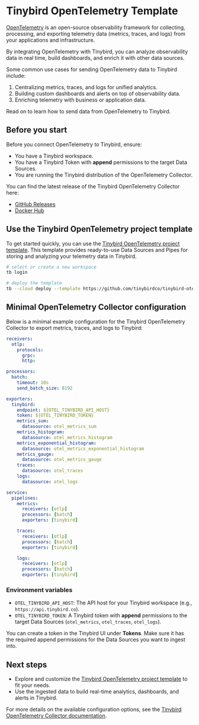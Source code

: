 # Tinybird OpenTelemetry Template

[OpenTelemetry](https://opentelemetry.io/) is an open-source observability framework for collecting, processing, and exporting telemetry data (metrics, traces, and logs) from your applications and infrastructure.

By integrating OpenTelemetry with Tinybird, you can analyze observability data in real time, build dashboards, and enrich it with other data sources.

Some common use cases for sending OpenTelemetry data to Tinybird include:

1. Centralizing metrics, traces, and logs for unified analytics.
2. Building custom dashboards and alerts on top of observability data.
3. Enriching telemetry with business or application data.

Read on to learn how to send data from OpenTelemetry to Tinybird.

## Before you start

Before you connect OpenTelemetry to Tinybird, ensure:

* You have a Tinybird workspace.
* You have a Tinybird Token with **append** permissions to the target Data Sources.
* You are running the Tinybird distribution of the OpenTelemetry Collector.

You can find the latest release of the Tinybird OpenTelemetry Collector here:

* [GitHub Releases](https://github.com/tinybirdco/opentelemetry-collector-contrib/releases)
* [Docker Hub](https://hub.docker.com/r/tinybirdco/opentelemetry-collector-contrib/tags)

## Use the Tinybird OpenTelemetry project template

To get started quickly, you can use the [Tinybird OpenTelemetry project template](https://github.com/tinybirdco/tinybird-otel-template). This template provides ready-to-use Data Sources and Pipes for storing and analyzing your telemetry data in Tinybird.

```bash
# select or create a new workspace
tb login

# deploy the template
tb --cloud deploy --template https://github.com/tinybirdco/tinybird-otel-template/tree/main
```

## Minimal OpenTelemetry Collector configuration

Below is a minimal example configuration for the Tinybird OpenTelemetry Collector to export metrics, traces, and logs to Tinybird:

```yaml
receivers:
  otlp:
    protocols:
      grpc:
      http:

processors:
  batch:
    timeout: 10s
    send_batch_size: 8192

exporters:
  tinybird:
    endpoint: ${OTEL_TINYBIRD_API_HOST}
    token: ${OTEL_TINYBIRD_TOKEN}
    metrics_sum:
      datasource: otel_metrics_sum
    metrics_histogram:
      datasource: otel_metrics_histogram
    metrics_exponential_histogram:
      datasource: otel_metrics_exponential_histogram
    metrics_gauge:
      datasource: otel_metrics_gauge
    traces: 
      datasource: otel_traces
    logs: 
      datasource: otel_logs

service:
  pipelines:
    metrics:
      receivers: [otlp]
      processors: [batch]
      exporters: [tinybird]

    traces:
      receivers: [otlp]
      processors: [batch]
      exporters: [tinybird]

    logs:
      receivers: [otlp]
      processors: [batch]
      exporters: [tinybird]
```

### Environment variables

* `OTEL_TINYBIRD_API_HOST`: The API host for your Tinybird workspace (e.g., `https://api.tinybird.co`).
* `OTEL_TINYBIRD_TOKEN`: A Tinybird token with **append** permissions to the target Data Sources (`otel_metrics`, `otel_traces`, `otel_logs`).

You can create a token in the Tinybird UI under **Tokens**. Make sure it has the required append permissions for the Data Sources you want to ingest into.

## Next steps

* Explore and customize the [Tinybird OpenTelemetry project template](https://github.com/tinybirdco/tinybird-otel-template) to fit your needs.
* Use the ingested data to build real-time analytics, dashboards, and alerts in Tinybird.

For more details on the available configuration options, see the [Tinybird OpenTelemetry Collector documentation](https://github.com/tinybirdco/opentelemetry-collector-contrib).
